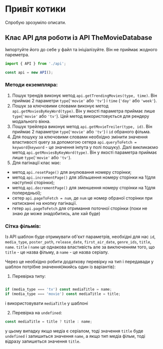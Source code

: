 # Привіт котики

Спробую зрозуміло описати.

## Клас API для роботи із API TheMovieDatabase

Імпортуйте його до себе у файл та ініціалізуйте. Він не приймає жодного
пареметра.

```js
import { API } from './api';

const api = new API();
```

### Методи екземпляра:

1. Пошук трендів виконує метод `api.getTrendingMovies(type, time)`. Він приймає
   2 параметри `type`(`'movie'` або `'tv'`) i `time` (`'day'` або `'week'`).
2. Пошук за ключовими словами виконує метод `api.getMoviesByKeyWord(type)`. Він
   у якості параметра приймає лише `type`(`'movie'` або `'tv'`). Цей метод
   використовується для рендеру модального вікна.
3. Пошук трейлера виконує метод `api.getMovieTreiler(type, id)`. Він приймає 2
   параметри `type`(`'movie'` або `'tv'`) i `id` обраного фільма.
4. Для пошуку за ключовими словами необхідно змінити значення властивості query
   за допомогою сетера `api.queryToFetch = keyword`(`keyword` - це значення
   інпута у полі пошуку). Далі викликаємо метод `api.getMoviesByKeyWord(type)`.
   Він у якості параметра приймає лише `type`(`'movie'` або `'tv'`).
5. Для пагінації клас має:

- метод `api.resetPage()` для анулювання номеру сторінки;
- метод `api.incrementPage()` для збільшення номеру сторінки на 1(для наступної
  сторінки);
- метод `api.decrementPage()` для зменшення номеру сторінки на 1(для
  попередньої);
- сетер `api.pageToFetch = num`, де `num` це номер обраної сторінки при
  натисканні на кнопку пагінації.
- гетер `api.pageToFetch` для отримання поточної сторінки (поки не знаю де може
  знадобитись, але хай буде)

### Сітка фільмів:

Із АРІ шаблон буде отримувати об'єкт параметрів, необхідні для нас `id`,
`media_type`, `poster_path`, `release_date`, `first_air_date`, `genre_ids`,
`title`, `name`. `title` і `name` це однакова властивість але за виключенням
того, що `title` - це назва фільму, а `name` - це назва серіалу.

<p></p>

Через це необхідно робити додаткову перевірку на тип і передавади у шаблон
потрібне значення(якийсь один із варіантів):

1. Перевірка типу:

```js

if (media_type === 'tv') const mediaTitle = name;
if (media_type === 'movie') const mediaTitle = title;
```

і використовувати `mediaTitle` у шаблоні

2. Перевірка на `undefined`:

```js
const mediaTitle = title ? title : name;
```

у цьому випадку якщо медіа є серіалом, тоді значення `title` буде `undefined` і
запишиться значення `name`, а якщо тип медіа фільм, тоді відразу запишеться
значення `title`.
